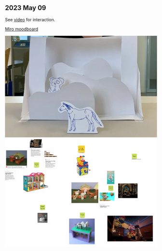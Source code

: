 ## 2023 May 09

See [video](img/230509-unfolding-horse.mp4) for interaction.

[Miro moodboard](https://miro.com/welcomeonboard/SXVycGRsczdUVGRBZFM0d1AwRHJEcldNdWNOTDN5OVpFcDUzRGl1UG1SU2dnRGNvSmV4WTNOc2RMNmdMSjUzU3wzNDU4NzY0NTQzOTIyODYwNDMwfDI=?share_link_id=527609197177)

![Horse unfolding](img/230509-unfolded.webp)
![Moodboard](img/230509-moodboard.jpg)
